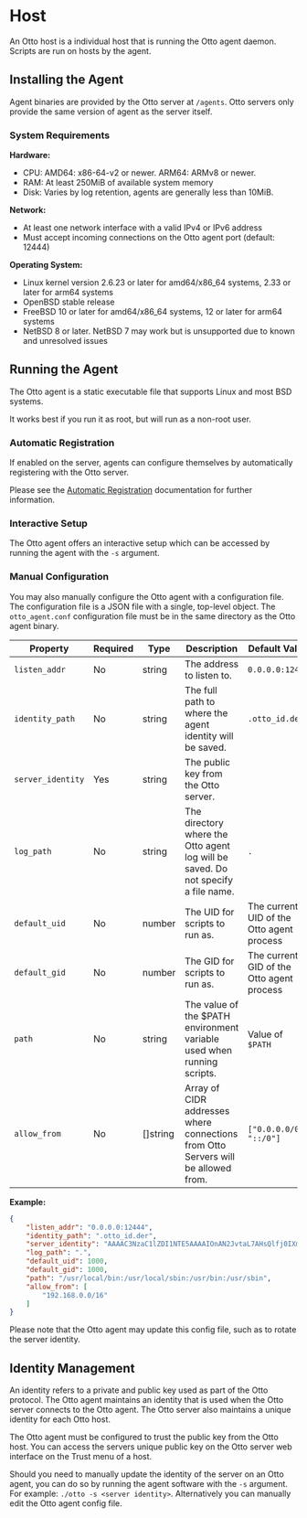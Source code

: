 # Host

An Otto host is a individual host that is running the Otto agent daemon. Scripts are run on hosts by the agent.

## Installing the Agent

Agent binaries are provided by the Otto server at `/agents`. Otto servers only provide the same version of agent as
the server itself.

### System Requirements

**Hardware:**
- CPU: AMD64: x86-64-v2 or newer. ARM64: ARMv8 or newer.
- RAM: At least 250MiB of available system memory
- Disk: Varies by log retention, agents are generally less than 10MiB.

**Network:**
- At least one network interface with a valid IPv4 or IPv6 address
- Must accept incoming connections on the Otto agent port (default: 12444)

**Operating System:**
- Linux kernel version 2.6.23 or later for amd64/x86_64 systems, 2.33 or later for arm64 systems
- OpenBSD stable release
- FreeBSD 10 or later for amd64/x86_64 systems, 12 or later for arm64 systems
- NetBSD 8 or later. NetBSD 7 may work but is unsupported due to known and unresolved issues

## Running the Agent

The Otto agent is a static executable file that supports Linux and most BSD systems.

It works best if you run it as root, but will run as a non-root user.

### Automatic Registration

If enabled on the server, agents can configure themselves by automatically registering with the Otto server.

Please see the [Automatic Registration](automatic_register.md) documentation for further information.

### Interactive Setup

The Otto agent offers an interactive setup which can be accessed by running the agent with the `-s` argument.

### Manual Configuration

You may also manually configure the Otto agent with a configuration file. The configuration file is a JSON file with a
single, top-level object. The `otto_agent.conf` configuration file must be in the same directory as the Otto agent
binary.

|Property|Required|Type|Description|Default Value|
|-|-|-|-|-|
|`listen_addr`|No|string|The address to listen to.|`0.0.0.0:12444`|
|`identity_path`|No|string|The full path to where the agent identity will be saved.|`.otto_id.der`|
|`server_identity`|Yes|string|The public key from the Otto server.||
|`log_path`|No|string|The directory where the Otto agent log will be saved. Do not specify a file name.|`.`|
|`default_uid`|No|number|The UID for scripts to run as.|The current UID of the Otto agent process|
|`default_gid`|No|number|The GID for scripts to run as.|The current GID of the Otto agent process|
|`path`|No|string|The value of the $PATH environment variable used when running scripts.|Value of `$PATH`|
|`allow_from`|No|[]string|Array of CIDR addresses where connections from Otto Servers will be allowed from.|`["0.0.0.0/0", "::/0"]`

**Example:**

```json
{
    "listen_addr": "0.0.0.0:12444",
    "identity_path": ".otto_id.der",
    "server_identity": "AAAAC3NzaC1lZDI1NTE5AAAAIOnAN2JvtaL7AHsQlfj0IXmxHJSh6/3gKSP7lYwIDszZ",
    "log_path": ".",
    "default_uid": 1000,
    "default_gid": 1000,
    "path": "/usr/local/bin:/usr/local/sbin:/usr/bin:/usr/sbin",
    "allow_from": [
        "192.168.0.0/16"
    ]
}

```

Please note that the Otto agent may update this config file, such as to rotate the server identity.

## Identity Management

An identity refers to a private and public key used as part of the Otto protocol. The Otto agent maintains an identity
that is used when the Otto server connects to the Otto agent. The Otto server also maintains a unique identity for each
Otto host.

The Otto agent must be configured to trust the public key from the Otto host. You can access the servers unique public
key on the Otto server web interface on the Trust menu of a host.

Should you need to manually update the identity of the server on an Otto agent, you can do so by running the agent
software with the `-s` argument. For example: `./otto -s <server identity>`. Alternatively you can manually edit the
Otto agent config file.

